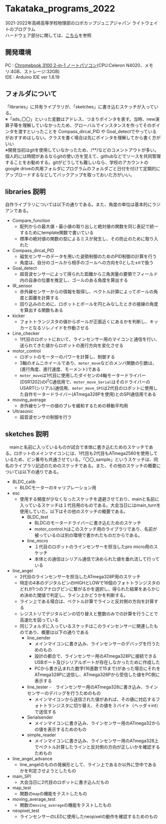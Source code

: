 # Takataka_programs_2022 
3021-2022年高崎高等学校物理部のロボカップジュニアジャパン ライトウェイトのプログラム  
ハードウェア部分に関しては、[こちら](https://github.com/negi-tech/RoboCupJunior2021-2022_Lightweight)を参照

## 開発環境  
PC  :   [Chromebook 3100 2-in-1 ノートパソコン](https://www.dell.com/ja-jp/shop/デルのノートパソコン/chromebook-3100-2-in-1-ノートパソコン/spd/chromebook-11-3100-2-in-1-laptop)(CPU:Celeron N4020、メモリ:4GB、ストレージ:32GB)  
IDE :   Arduino IDE ver 1.8.19
  
## フォルダについて  
「libraries」に共有ライブラリが、「sketches」に書き込むスケッチが入っている。  
※「ads_〇〇」といった変数はアドレス、つまりポインタを表す。当時、new演算子等を理解していなかったため、グローバルでインスタンスを作ってそのポインタを渡すといったことを Compass_dircal_PID や Goal_detectでやっているがおすすめはしない。クラスを書く場合は先にポインタを理解してから書く方がいい  
※開発当初はgitを使用していなかったため、/**/などのコメントアウトが多い。個人的には時間があるならgitの使い方を覚えて、githubなどでソースを共同管理することをお勧めする。gitがどうしても難しいなら、学校のアカウントのgoogle driveの共用フォルダにプログラムのフォルダごと日付を付けて定期的にアップロードするなどしてバックアップを取っておいた方がいい。

## libraries 説明
自作ライブラリについては以下の通りである。また、角度の単位は基本的にラジアンである。
- Compare_function
    - 配列からの最大値・最小値の取り出しと絶対値の関数を同じ表記で統一するためにtemplate関数で書いている
    - 標準の絶対値の関数の型によるミスが発生し、その防止のために取り入れた
- Compass_dircal_PID  
    - 磁気センサーのデータを用いた姿勢制御のためのPID制御の計算を行う
    - 角度は、自分のゴールから相手のゴールへの方向を0とした±πで扱う
- Goal_detect
    - 超音波センサーによって得られた距離から三角測量の要領でフィールド内の自身の位置を推定し、ゴールのある角度を算出する
- IR_sensor
    - 赤外線センサーからの情報を取得し、ベクトル計算によってボールの角度と距離を計算する
    - 回り込みのために、ロボットとボールを円とみなしたときの接線の角度を算出する関数もある
- kicker
    - フォトトランジスタの値からボールが正面近くにあるかを判断し、キッカーとなるソレノイドを作動させる
- Line_checker
    - 1代目のロボットにおいて、ラインセンサー用のマイコンと通信を行い、送られてきた値からロボットの進行方向を変化させる
- motor_control
    - ロボットのモーターのパワーを計算し、制御する
    - 3軸のオムニホイールであり、`moter_move`などのメンバ関数の引数は、(進行角度、進行速度、モーメント)である
    - `moter_move`は1代目に使用したダイセンの4軸モータードライバー(DSR1202)のI<sup>2</sup>C通信用で、`moter_move_Serial`はそのドライバーのUSART(シリアル)通信用、`moter_move_SPI`は2代目のロボットに使用した自作モータードライバー(ATmega328Pを使用)とのSPI通信用である
- moving_average
    - 赤外線センサーの値のブレを緩和するための移動平均用
- Ultrasonic
    - 超音波センサの制御を行う

## sketches 説明
　mainと名前に入っているものが試合で本体に書き込むためのスケッチである。ロボットのメインマイコンには、1代目も2代目もATmega2560を使用しているため、ピン番号も共通させている。「〇〇_sample」というスケッチは、同名のライブラリ記述のためのスケッチである。また、その他のスケッチの概要については以下の通りである。  
- BLDC_calib
    - BLDCモーターのキャリブレーション用
- esc
    - 使用する頻度が少なくなったスケッチを退避させており、mainと名前に入っているスケッチは１代目用のものである。大会当日にはmain_turnを使用していた。以下はその他のスケッチの概要である。
        - BLDC_test
            - BLDCのモータードライバーに書き込むためのスケッチ
            - motor_control.hはこのスケッチ用のライブラリであり、名前が被っているのは別の環境で書かれたものだからである。
        - line_micro
            - １代目のロボットのラインセンサーを担当したpro micro用のスケッチ
            - 本体との通信はシリアル通信で決められた値を垂れ流して行っている
- line_angel
    - 2代目のラインセンサーを担当したATmega328P用のスケッチ
    - 特定の4本のデジタルピンのHIGHとLOWで16個のフォトトランジスタのどれが1つのアナログピンに繋がるかを選択し、得られた結果をあらかじめ決めた閾値で判定し、ライン上かどうかを判断する。
    - ライン上である場合は、ベクトル計算でラインと反対側の方向を計算する
    - レジストリでデジタルピンの切り替えと整数のみでの計算を行うことで高速化を図っている
    - 同じフォルダに入っているスケッチはこのラインセンサーに関連したものであり、概要は以下の通りである
        - line_sender
            - メインマイコンに書き込み、ラインセンサーのデバッグを行うためのもの
            - 設計の都合で、ラインセンサー用のATmega328Pに接続できるUSBポート及びシリアルポートが存在しなかったために作成した
            - PCから書き込まれた数字(16進数で15まで)があった場合にそれをATmega328Pに送信し、ATmega328Pから受信した値をPC側に表示する
        - line_tester
            -　ラインセンサー用のATmega328に書き込み、ラインセンサーのデバッグを行うためのもの
            - メインマイコンから送信された値があれば、その値に対応するフォトトランジスタに切り替え、その値を３バイト（ヘッダ＋int）で送信する
        - Serialsender
            - メインマイコンに書き込み、ラインセンサー用のATmega32からの値を表示するためのもの
        - simple_reader
            - メインマイコンに書き込み、ラインセンサー用のATmega328上でベクトル計算したラインと反対側の方向が正しいかを確認するためもの
- line_angel_advance
    - line_angelのものの発展形として、ライン上であるか以外に空中であるかを判定させようとしたもの
- main_SPI
    - 大会当日に2代目のロボットに書き込んだもの
- map_test
    - 関数の`map`の機能をテストしたもの
- moving_average_test
    - 関数の`moving_average`の機能をテストしたもの
- neopixel_test
    - ラインセンサーのLEDに使用したneopixelの動作を確認するためのもの




